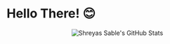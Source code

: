 # Hello There! :blush:

<div align = "center">
    <img alt = "Shreyas Sable's GitHub Stats" src = "https://github-readme-stats.vercel.app/api?username=KILLinefficiency&show_icons=true&title_color=27D796&icon_color=B877DB&text_color=F9CBBE&bg_color=1C1E26">
</div>